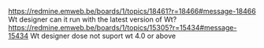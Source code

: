 
https://redmine.emweb.be/boards/1/topics/18461?r=18466#message-18466
Wt designer can it run with the latest version of Wt?
https://redmine.emweb.be/boards/1/topics/15305?r=15434#message-15434
Wt designer dose not suport wt 4.0 or above